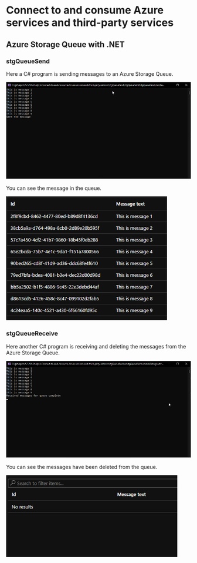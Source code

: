 # Connect to and consume Azure services and third-party services

## Azure Storage Queue with .NET

### stgQueueSend

Here a C# program is sending messages to an Azure Storage Queue.

![queueSend](img/queueSend.png)

You can see the message in the queue.

![stgSend](img/stgSend.png)

### stgQueueReceive

Here another C# program is receiving and deleting the messages from the Azure Storage Queue.

![queueReceive](img/queueReceive.png)

You can see the messages have been deleted from the queue.

![stgReceive](img/stgReceive.png)